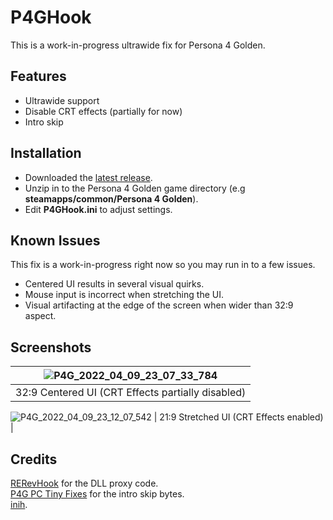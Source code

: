 # P4GHook
This is a work-in-progress ultrawide fix for Persona 4 Golden. 

## Features
- Ultrawide support
- Disable CRT effects (partially for now)
- Intro skip

## Installation
- Downloaded the [latest release](https://github.com/Lyall/P4GHook/releases).
- Unzip in to the Persona 4 Golden game directory (e.g **steamapps/common/Persona 4 Golden**).
- Edit **P4GHook.ini** to adjust settings.

## Known Issues
This fix is a work-in-progress right now so you may run in to a few issues.
- Centered UI results in several visual quirks.
- Mouse input is incorrect when stretching the UI.
- Visual artifacting at the edge of the screen when wider than 32:9 aspect.

## Screenshots
![P4G_2022_04_09_23_07_33_784](https://user-images.githubusercontent.com/695941/162593075-3432a8db-b35c-44e5-a633-b09f0663ffc6.jpg)|
|:--:|
| 32:9 Centered UI (CRT Effects partially disabled) |
![P4G_2022_04_09_23_12_07_542](https://user-images.githubusercontent.com/695941/162593166-5a8183b2-4ea0-4d32-bb8d-a87fe0c92914.jpg)
| 21:9 Stretched UI (CRT Effects enabled) |

## Credits
[RERevHook](https://www.nexusmods.com/residentevilrevelations/mods/26) for the DLL proxy code. </br>
[P4G PC Tiny Fixes](https://github.com/zarroboogs/p4gpc.tinyfixes) for the intro skip bytes. </br>
[inih](https://github.com/jtilly/inih).
